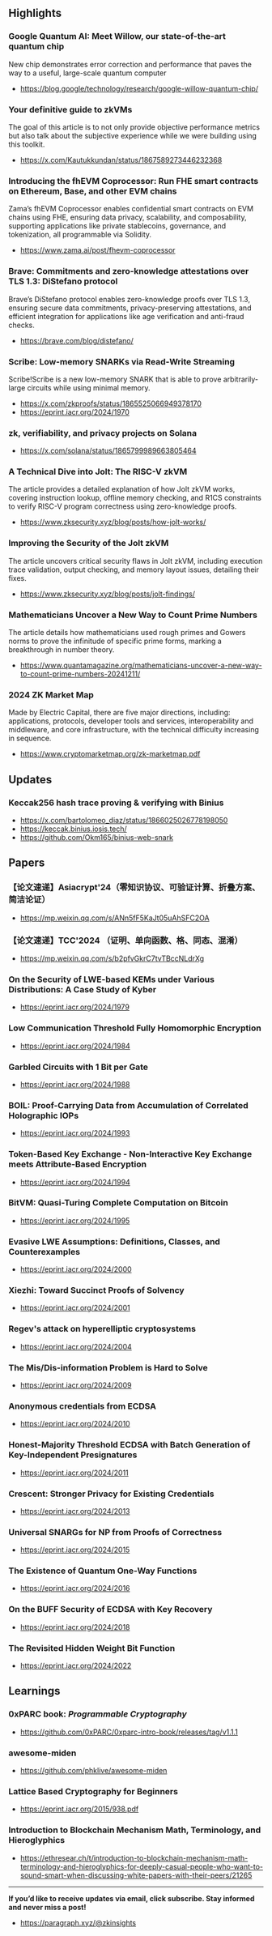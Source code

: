 ## Highlights
### Google Quantum AI: Meet Willow, our state-of-the-art quantum chip
New chip demonstrates error correction and performance that paves the way to a useful, large-scale quantum computer
- <https://blog.google/technology/research/google-willow-quantum-chip/>
### Your definitive guide to zkVMs
The goal of this article is to not only provide objective performance metrics but also talk about the subjective experience while we were building using this toolkit.
- <https://x.com/Kautukkundan/status/1867589273446232368>
### Introducing the fhEVM Coprocessor: Run FHE smart contracts on Ethereum, Base, and other EVM chains
Zama’s fhEVM Coprocessor enables confidential smart contracts on EVM chains using FHE, ensuring data privacy, scalability, and composability, supporting applications like private stablecoins, governance, and tokenization, all programmable via Solidity.
- <https://www.zama.ai/post/fhevm-coprocessor>
### Brave: Commitments and zero-knowledge attestations over TLS 1.3: DiStefano protocol
Brave’s DiStefano protocol enables zero-knowledge proofs over TLS 1.3, ensuring secure data commitments, privacy-preserving attestations, and efficient integration for applications like age verification and anti-fraud checks.
- <https://brave.com/blog/distefano/>
### Scribe: Low-memory SNARKs via Read-Write Streaming
Scribe!Scribe is a new low-memory SNARK that is able to prove arbitrarily-large circuits while using minimal memory.
- <https://x.com/zkproofs/status/1865525066949378170>
- <https://eprint.iacr.org/2024/1970>

### zk, verifiability, and privacy projects on Solana
- <https://x.com/solana/status/1865799989663805464>

### A Technical Dive into Jolt: The RISC-V zkVM
The article provides a detailed explanation of how Jolt zkVM works, covering instruction lookup, offline memory checking, and R1CS constraints to verify RISC-V program correctness using zero-knowledge proofs.
- <https://www.zksecurity.xyz/blog/posts/how-jolt-works/>
### Improving the Security of the Jolt zkVM
The article uncovers critical security flaws in Jolt zkVM, including execution trace validation, output checking, and memory layout issues, detailing their fixes.
- <https://www.zksecurity.xyz/blog/posts/jolt-findings/>

### Mathematicians Uncover a New Way to Count Prime Numbers
The article details how mathematicians used rough primes and Gowers norms to prove the infinitude of specific prime forms, marking a breakthrough in number theory.
- <https://www.quantamagazine.org/mathematicians-uncover-a-new-way-to-count-prime-numbers-20241211/>

### 2024 ZK Market Map
Made by Electric Capital, there are five major directions, including: applications, protocols, developer tools and services, interoperability and middleware, and core infrastructure, with the technical difficulty increasing in sequence.
- <https://www.cryptomarketmap.org/zk-marketmap.pdf>
  
## Updates
### Keccak256 hash trace proving & verifying with Binius
- <https://x.com/bartolomeo_diaz/status/1866025026778198050>
- <https://keccak.binius.iosis.tech/>
- <https://github.com/Okm165/binius-web-snark>

## Papers
### 【论文速递】Asiacrypt'24（零知识协议、可验证计算、折叠方案、简洁论证）
- <https://mp.weixin.qq.com/s/ANn5fF5KaJt05uAhSFC2OA>
### 【论文速递】TCC'2024 （证明、单向函数、格、同态、混淆）
- <https://mp.weixin.qq.com/s/b2pfvGkrC7tvTBccNLdrXg>
### On the Security of LWE-based KEMs under Various Distributions: A Case Study of Kyber
- <https://eprint.iacr.org/2024/1979>
### Low Communication Threshold Fully Homomorphic Encryption
- <https://eprint.iacr.org/2024/1984>
### Garbled Circuits with 1 Bit per Gate
- <https://eprint.iacr.org/2024/1988>
### BOIL: Proof-Carrying Data from Accumulation of Correlated Holographic IOPs
- <https://eprint.iacr.org/2024/1993>
### Token-Based Key Exchange - Non-Interactive Key Exchange meets Attribute-Based Encryption
- <https://eprint.iacr.org/2024/1994>
### BitVM: Quasi-Turing Complete Computation on Bitcoin
- <https://eprint.iacr.org/2024/1995>
### Evasive LWE Assumptions: Definitions, Classes, and Counterexamples
- <https://eprint.iacr.org/2024/2000>
### Xiezhi: Toward Succinct Proofs of Solvency
- <https://eprint.iacr.org/2024/2001>
### Regev's attack on hyperelliptic cryptosystems
- <https://eprint.iacr.org/2024/2004>
### The Mis/Dis-information Problem is Hard to Solve
- <https://eprint.iacr.org/2024/2009>
### Anonymous credentials from ECDSA
- <https://eprint.iacr.org/2024/2010>
### Honest-Majority Threshold ECDSA with Batch Generation of Key-Independent Presignatures
- <https://eprint.iacr.org/2024/2011>
### Crescent: Stronger Privacy for Existing Credentials
- <https://eprint.iacr.org/2024/2013>
### Universal SNARGs for NP from Proofs of Correctness
- <https://eprint.iacr.org/2024/2015>
### The Existence of Quantum One-Way Functions
- <https://eprint.iacr.org/2024/2016>
### On the BUFF Security of ECDSA with Key Recovery
- <https://eprint.iacr.org/2024/2018>
### The Revisited Hidden Weight Bit Function
- <https://eprint.iacr.org/2024/2022>

## Learnings
### 0xPARC book: *Programmable Cryptography*
- <https://github.com/0xPARC/0xparc-intro-book/releases/tag/v1.1.1>
### awesome-miden
- <https://github.com/phklive/awesome-miden>
### Lattice Based Cryptography for Beginners
- <https://eprint.iacr.org/2015/938.pdf>
### Introduction to Blockchain Mechanism Math, Terminology, and Hieroglyphics
- <https://ethresear.ch/t/introduction-to-blockchain-mechanism-math-terminology-and-hieroglyphics-for-deeply-casual-people-who-want-to-sound-smart-when-discussing-white-papers-with-their-peers/21265>


---
**If you’d like to receive updates via email, click subscribe. Stay informed and never miss a post!**

- <https://paragraph.xyz/@zkinsights>

